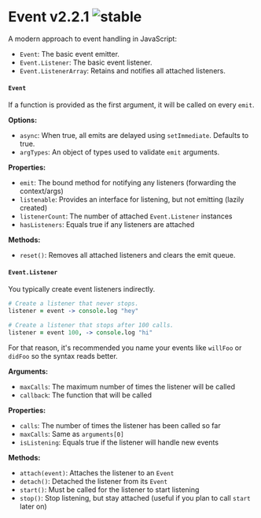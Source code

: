 
# Event v2.2.1 ![stable](https://img.shields.io/badge/stability-stable-4EBA0F.svg?style=flat)

A modern approach to event handling in JavaScript:

- `Event`: The basic event emitter.
- `Event.Listener`: The basic event listener.
- `Event.ListenerArray`: Retains and notifies all attached listeners.

#### `Event`

If a function is provided as the first argument, it will be called on every `emit`.

**Options:**
- `async`: When true, all emits are delayed using `setImmediate`. Defaults to true.
- `argTypes`: An object of types used to validate `emit` arguments.

**Properties:**
- `emit`: The bound method for notifying any listeners (forwarding the context/args)
- `listenable`: Provides an interface for listening, but not emitting (lazily created)
- `listenerCount`: The number of attached `Event.Listener` instances
- `hasListeners`: Equals true if any listeners are attached

**Methods:**
- `reset()`: Removes all attached listeners and clears the emit queue. 

#### `Event.Listener`

You typically create event listeners indirectly.

```coffee
# Create a listener that never stops.
listener = event -> console.log "hey"

# Create a listener that stops after 100 calls.
listener = event 100, -> console.log "hi"
```

For that reason, it's recommended you name your events like `willFoo` or `didFoo` so the syntax reads better.

**Arguments:**
- `maxCalls`: The maximum number of times the listener will be called
- `callback`: The function that will be called

**Properties:**
- `calls`: The number of times the listener has been called so far
- `maxCalls`: Same as `arguments[0]`
- `isListening`: Equals true if the listener will handle new events

**Methods:**
- `attach(event)`: Attaches the listener to an `Event`
- `detach()`: Detached the listener from its `Event`
- `start()`: Must be called for the listener to start listening
- `stop()`: Stop listening, but stay attached (useful if you plan to call `start` later on)

